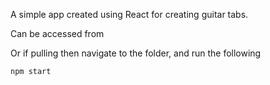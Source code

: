 A simple app created using React for creating guitar tabs. 

Can be accessed from 



Or if pulling then navigate to the folder, and run the following

```
npm start
